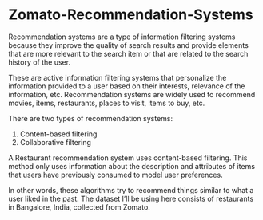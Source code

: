 # Zomato-Recommendation-Systems

Recommendation systems are a type of information filtering systems because they improve the quality of search results and provide elements that are more relevant to the search item or that are related to the search history of the user.

These are active information filtering systems that personalize the information provided to a user based on their interests, relevance of the information, etc. Recommendation systems are widely used to recommend movies, items, restaurants, places to visit, items to buy, etc.

There are two types of recommendation systems:

1. Content-based filtering
2. Collaborative filtering

A Restaurant recommendation system uses content-based filtering. This method only uses information about the description and attributes of items that users have previously consumed to model user preferences.

In other words, these algorithms try to recommend things similar to what a user liked in the past. The dataset I’ll be using here consists of restaurants in Bangalore, India, collected from Zomato.

